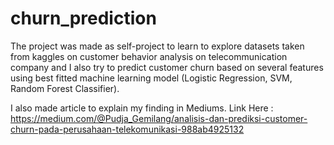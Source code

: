 # churn_prediction

The project was made as self-project to learn to explore datasets taken from kaggles on customer behavior analysis on telecommunication company and I also try to predict customer churn based on several features using best fitted machine learning model (Logistic Regression, SVM, Random Forest Classifier).

I also made article to explain my finding in Mediums. Link Here : https://medium.com/@Pudja_Gemilang/analisis-dan-prediksi-customer-churn-pada-perusahaan-telekomunikasi-988ab4925132
